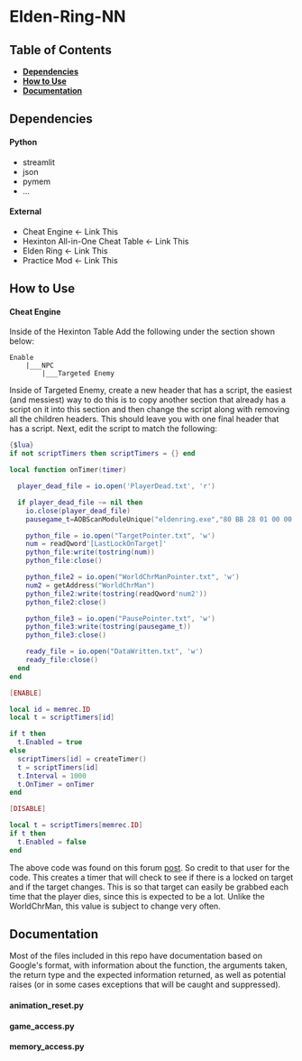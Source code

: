 # Elden-Ring-NN

## Table of Contents

-   [**Dependencies**](#dependencies)
-   [**How to Use**](#how-to-use)
-   [**Documentation**](#documentation)

## Dependencies

#### Python

-   streamlit
-   json
-   pymem
-   ...

#### External

-   Cheat Engine <- Link This
-   Hexinton All-in-One Cheat Table <- Link This
-   Elden Ring <- Link This
-   Practice Mod <- Link This

## How to Use

#### Cheat Engine

Inside of the Hexinton Table Add the following under the section shown below:

```
Enable
    |___NPC
        |___Targeted Enemy
```

Inside of Targeted Enemy, create a new header that has a script, the easiest (and messiest) way to do this is to copy another section that already has a script on it into this section and then change the script along with removing all the children headers. This should leave you with one final header that has a script. Next, edit the script to match the following:

```lua
{$lua}
if not scriptTimers then scriptTimers = {} end

local function onTimer(timer)

  player_dead_file = io.open('PlayerDead.txt', 'r')

  if player_dead_file ~= nil then
    io.close(player_dead_file)
    pausegame_t=AOBScanModuleUnique("eldenring.exe","80 BB 28 01 00 00 00 0F 84","+X")

    python_file = io.open("TargetPointer.txt", 'w')
    num = readQword'[LastLockOnTarget]'
    python_file:write(tostring(num))
    python_file:close()

    python_file2 = io.open("WorldChrManPointer.txt", 'w')
    num2 = getAddress("WorldChrMan")
    python_file2:write(tostring(readQword'num2'))
    python_file2:close()

    python_file3 = io.open("PausePointer.txt", 'w')
    python_file3:write(tostring(pausegame_t))
    python_file3:close()

    ready_file = io.open("DataWritten.txt", 'w')
    ready_file:close()
  end
end

[ENABLE]

local id = memrec.ID
local t = scriptTimers[id]

if t then
  t.Enabled = true
else
  scriptTimers[id] = createTimer()
  t = scriptTimers[id]
  t.Interval = 1000
  t.OnTimer = onTimer
end

[DISABLE]

local t = scriptTimers[memrec.ID]
if t then
  t.Enabled = false
end
```

The above code was found on this forum [post](https://www.cheatengine.org/forum/viewtopic.php?t=618933&sid=ea8d85619a9513450cc63fbe2f1a3443). So credit to that user for the code. This creates a timer that will check to see if there is a locked on target and if the target changes. This is so that target can easily be grabbed each time that the player dies, since this is expected to be a lot. Unlike the WorldChrMan, this value is subject to change very often.

## Documentation

Most of the files included in this repo have documentation based on Google's format, with information about the function, the arguments taken, the return type and the expected information returned, as well as potential raises (or in some cases exceptions that will be caught and suppressed).

#### animation_reset.py

#### game_access.py

#### memory_access.py
